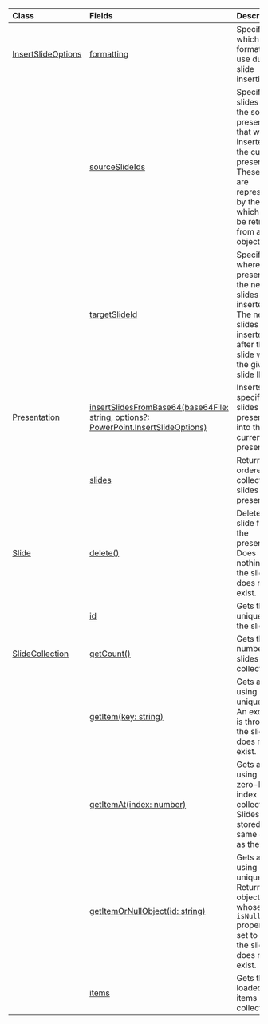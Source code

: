 | Class | Fields | Description |
|:---|:---|:---|
|[InsertSlideOptions](/javascript/api/powerpoint/powerpoint.insertslideoptions)|[formatting](/javascript/api/powerpoint/powerpoint.insertslideoptions#formatting)|Specifies which formatting to use during slide insertion.|
||[sourceSlideIds](/javascript/api/powerpoint/powerpoint.insertslideoptions#sourceslideids)|Specifies the slides from the source presentation that will be inserted into the current presentation. These slides are represented by their IDs which can be retrieved from a `Slide` object.|
||[targetSlideId](/javascript/api/powerpoint/powerpoint.insertslideoptions#targetslideid)|Specifies where in the presentation the new slides will be inserted. The new slides will be inserted after the slide with the given slide ID.|
|[Presentation](/javascript/api/powerpoint/powerpoint.presentation)|[insertSlidesFromBase64(base64File: string, options?: PowerPoint.InsertSlideOptions)](/javascript/api/powerpoint/powerpoint.presentation#insertslidesfrombase64-base64file--options-)|Inserts the specified slides from a presentation into the current presentation.|
||[slides](/javascript/api/powerpoint/powerpoint.presentation#slides)|Returns an ordered collection of slides in the presentation.|
|[Slide](/javascript/api/powerpoint/powerpoint.slide)|[delete()](/javascript/api/powerpoint/powerpoint.slide#delete--)|Deletes the slide from the presentation. Does nothing if the slide does not exist.|
||[id](/javascript/api/powerpoint/powerpoint.slide#id)|Gets the unique ID of the slide.|
|[SlideCollection](/javascript/api/powerpoint/powerpoint.slidecollection)|[getCount()](/javascript/api/powerpoint/powerpoint.slidecollection#getcount--)|Gets the number of slides in the collection.|
||[getItem(key: string)](/javascript/api/powerpoint/powerpoint.slidecollection#getitem-key-)|Gets a slide using its unique ID. An exception is thrown if the slide does not exist.|
||[getItemAt(index: number)](/javascript/api/powerpoint/powerpoint.slidecollection#getitemat-index-)|Gets a slide using its zero-based index in the collection. Slides are stored in the same order as they|
||[getItemOrNullObject(id: string)](/javascript/api/powerpoint/powerpoint.slidecollection#getitemornullobject-id-)|Gets a slide using its unique ID. Returns an object whose `isNullObject` property is set to `true` if the slide does not exist.|
||[items](/javascript/api/powerpoint/powerpoint.slidecollection#items)|Gets the loaded child items in this collection.|
